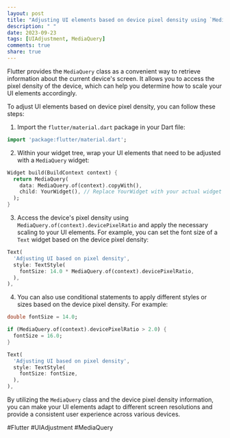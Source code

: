 ```yaml
---
layout: post
title: "Adjusting UI elements based on device pixel density using `MediaQuery`"
description: " "
date: 2023-09-23
tags: [UIAdjustment, MediaQuery]
comments: true
share: true
---
```


Flutter provides the `MediaQuery` class as a convenient way to retrieve information about the current device's screen. It allows you to access the pixel density of the device, which can help you determine how to scale your UI elements accordingly.

To adjust UI elements based on device pixel density, you can follow these steps:

1. Import the `flutter/material.dart` package in your Dart file:

```dart
import 'package:flutter/material.dart';
```

2. Within your widget tree, wrap your UI elements that need to be adjusted with a `MediaQuery` widget:

```dart
Widget build(BuildContext context) {
  return MediaQuery(
    data: MediaQuery.of(context).copyWith(),
    child: YourWidget(), // Replace YourWidget with your actual widget
  );
}
```

3. Access the device's pixel density using `MediaQuery.of(context).devicePixelRatio` and apply the necessary scaling to your UI elements. For example, you can set the font size of a `Text` widget based on the device pixel density:

```dart
Text(
  'Adjusting UI based on pixel density',
  style: TextStyle(
    fontSize: 14.0 * MediaQuery.of(context).devicePixelRatio,
  ),
),
```

4. You can also use conditional statements to apply different styles or sizes based on the device pixel density. For example:

```dart
double fontSize = 14.0;

if (MediaQuery.of(context).devicePixelRatio > 2.0) {
  fontSize = 16.0;
}

Text(
  'Adjusting UI based on pixel density',
  style: TextStyle(
    fontSize: fontSize,
  ),
),
```

By utilizing the `MediaQuery` class and the device pixel density information, you can make your UI elements adapt to different screen resolutions and provide a consistent user experience across various devices.

#Flutter #UIAdjustment #MediaQuery